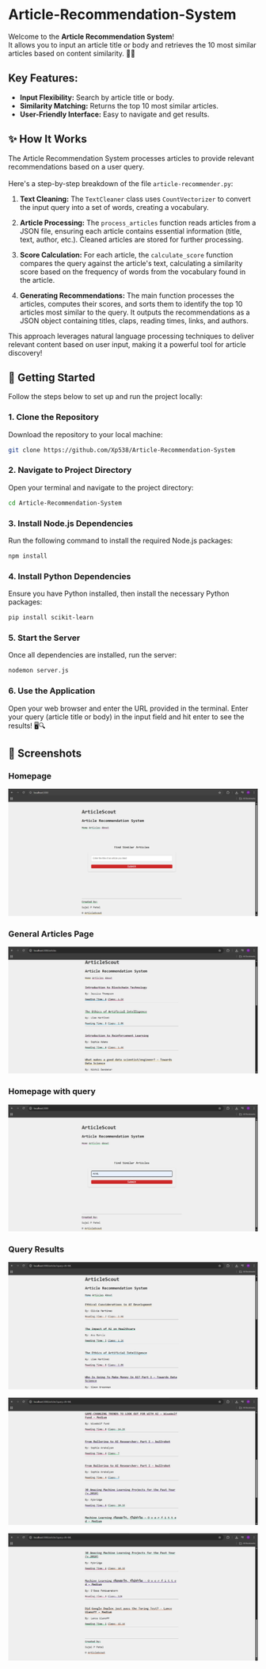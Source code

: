 # Article-Recommendation-System

Welcome to the **Article Recommendation System**! <br> It allows you to input an article title or body and retrieves the 10 most similar articles based on content similarity. 🤖✨

## Key Features:

- **Input Flexibility:** Search by article title or body.
- **Similarity Matching:** Returns the top 10 most similar articles.
- **User-Friendly Interface:** Easy to navigate and get results.

## ✨ How It Works

The Article Recommendation System processes articles to provide relevant recommendations based on a user query. <br><br> Here's a step-by-step breakdown of the file `article-recommender.py`:

1. **Text Cleaning:** The `TextCleaner` class uses `CountVectorizer` to convert the input query into a set of words, creating a vocabulary.

2. **Article Processing:** The `process_articles` function reads articles from a JSON file, ensuring each article contains essential information (title, text, author, etc.). Cleaned articles are stored for further processing.

3. **Score Calculation:** For each article, the `calculate_score` function compares the query against the article's text, calculating a similarity score based on the frequency of words from the vocabulary found in the article.

4. **Generating Recommendations:** The main function processes the articles, computes their scores, and sorts them to identify the top 10 articles most similar to the query. It outputs the recommendations as a JSON object containing titles, claps, reading times, links, and authors.

This approach leverages natural language processing techniques to deliver relevant content based on user input, making it a powerful tool for article discovery!

## 🚀 Getting Started

Follow the steps below to set up and run the project locally:

### 1. Clone the Repository

Download the repository to your local machine:

```bash
git clone https://github.com/Xp538/Article-Recommendation-System
```

### 2. Navigate to Project Directory

Open your terminal and navigate to the project directory:

```bash
cd Article-Recommendation-System
```

### 3. Install Node.js Dependencies

Run the following command to install the required Node.js packages:

```bash
npm install
```

### 4. Install Python Dependencies

Ensure you have Python installed, then install the necessary Python packages:

```bash
pip install scikit-learn
```

### 5. Start the Server

Once all dependencies are installed, run the server:

```bash
nodemon server.js
```

### 6. Use the Application

Open your web browser and enter the URL provided in the terminal. Enter your query (article title or body) in the input field and hit enter to see the results! 🖥️🔍

## 📸 Screenshots

### Homepage
![Homepage](https://github.com/Xp538/Article-Recommendation-System/blob/main/assets/homepage.jpg)

### General Articles Page
![article page](https://github.com/Xp538/Article-Recommendation-System/blob/main/assets/General%20Articles%20Page.jpg)

### Homepage with query
![homepage with query](https://github.com/Xp538/Article-Recommendation-System/blob/main/assets/homepage%20with%20query.jpg)

### Query Results
![query result 1](https://github.com/Xp538/Article-Recommendation-System/blob/main/assets/Query%20result%201.jpg)

![query result 2](https://github.com/Xp538/Article-Recommendation-System/blob/main/assets/Query%20result%202.jpg)

![query result 3](https://github.com/Xp538/Article-Recommendation-System/blob/main/assets/Query%20result%203.jpg)

